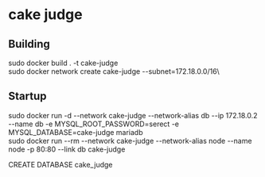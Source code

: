 # cake judge

## Building

sudo docker build . -t cake-judge\
sudo docker network create cake-judge --subnet=172.18.0.0/16\

## Startup

sudo docker run -d --network cake-judge --network-alias db --ip 172.18.0.2 --name db -e MYSQL_ROOT_PASSWORD=serect -e MYSQL_DATABASE=cake-judge mariadb\
sudo docker run --rm --network cake-judge --network-alias node --name node -p 80:80 --link db cake-judge

CREATE DATABASE cake_judge
